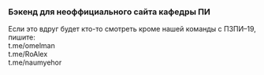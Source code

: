 <h3>Бэкенд для неоффициального сайта кафедры ПИ</h3>
<p>Если это вдруг будет кто-то смотреть кроме нашей команды с ПЗПИ–19, пишите:
    <br> t.me/omelman <br> t.me/RoAlex <br> t.me/naumyehor
    